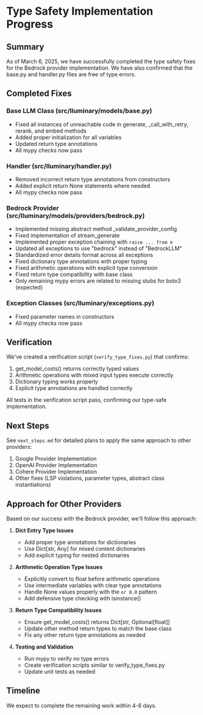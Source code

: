 # Type Safety Implementation Progress

## Summary

As of March 6, 2025, we have successfully completed the type safety fixes for the Bedrock provider implementation. We have also confirmed that the base.py and handler.py files are free of type errors.

## Completed Fixes

### Base LLM Class (src/lluminary/models/base.py)
- Fixed all instances of unreachable code in generate, _call_with_retry, rerank, and embed methods
- Added proper initialization for all variables
- Updated return type annotations
- All mypy checks now pass

### Handler (src/lluminary/handler.py)
- Removed incorrect return type annotations from constructors
- Added explicit return None statements where needed
- All mypy checks now pass

### Bedrock Provider (src/lluminary/models/providers/bedrock.py)
- Implemented missing abstract method _validate_provider_config
- Fixed implementation of stream_generate
- Implemented proper exception chaining with `raise ... from e`
- Updated all exceptions to use "bedrock" instead of "BedrockLLM"
- Standardized error details format across all exceptions
- Fixed dictionary type annotations with proper typing
- Fixed arithmetic operations with explicit type conversion
- Fixed return type compatibility with base class
- Only remaining mypy errors are related to missing stubs for boto3 (expected)

### Exception Classes (src/lluminary/exceptions.py)
- Fixed parameter names in constructors
- All mypy checks now pass

## Verification

We've created a verification script (`verify_type_fixes.py`) that confirms:
1. get_model_costs() returns correctly typed values
2. Arithmetic operations with mixed input types execute correctly
3. Dictionary typing works properly
4. Explicit type annotations are handled correctly

All tests in the verification script pass, confirming our type-safe implementation.

## Next Steps

See `next_steps.md` for detailed plans to apply the same approach to other providers:
1. Google Provider Implementation
2. OpenAI Provider Implementation
3. Cohere Provider Implementation
4. Other fixes (LSP violations, parameter types, abstract class instantiations)

## Approach for Other Providers

Based on our success with the Bedrock provider, we'll follow this approach:

1. **Dict Entry Type Issues**
   - Add proper type annotations for dictionaries
   - Use Dict[str, Any] for mixed content dictionaries
   - Add explicit typing for nested dictionaries

2. **Arithmetic Operation Type Issues**
   - Explicitly convert to float before arithmetic operations
   - Use intermediate variables with clear type annotations
   - Handle None values properly with the `or 0.0` pattern
   - Add defensive type checking with isinstance()

3. **Return Type Compatibility Issues**
   - Ensure get_model_costs() returns Dict[str, Optional[float]]
   - Update other method return types to match the base class
   - Fix any other return type annotations as needed

4. **Testing and Validation**
   - Run mypy to verify no type errors
   - Create verification scripts similar to verify_type_fixes.py
   - Update unit tests as needed

## Timeline

We expect to complete the remaining work within 4-8 days.
